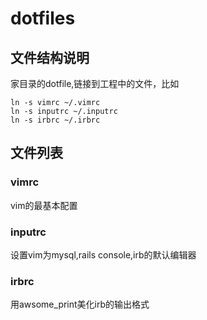 # dotfiles

## 文件结构说明

家目录的dotfile,链接到工程中的文件，比如
```shell
ln -s vimrc ~/.vimrc
ln -s inputrc ~/.inputrc
ln -s irbrc ~/.irbrc
```

## 文件列表

### vimrc
vim的最基本配置

### inputrc
设置vim为mysql,rails console,irb的默认编辑器

### irbrc 
用awsome_print美化irb的输出格式
